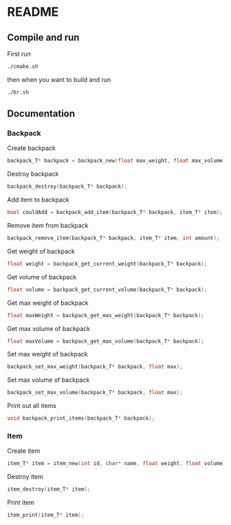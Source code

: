 # README

## Compile and run

First run

```bash
./cmake.sh
```

then when you want to build and run

```bash
./br.sh
```

## Documentation

### Backpack

Create backpack

```c
backpack_T* backpack = backpack_new(float max_weight, float max_volume);
```

Destroy backpack

```c
backpack_destroy(backpack_T* backpack);
```

Add item to backpack

```c
bool couldAdd = backpack_add_item(backpack_T* backpack, item_T* item);
```

Remove item from backpack

```c
backpack_remove_item(backpack_T* backpack, item_T* item, int amount);
```

Get weight of backpack

```c
float weight = backpack_get_current_weight(backpack_T* backpack);
```

Get volume of backpack

```c
float volume = backpack_get_current_volume(backpack_T* backpack);
```

Get max weight of backpack

```c
float maxWeight = backpack_get_max_weight(backpack_T* backpack);
```

Get max volume of backpack

```c
float maxVolume = backpack_get_max_volume(backpack_T* backpack);
```

Set max weight of backpack

```c
backpack_set_max_weight(backpack_T* backpack, float max);
```

Set max volume of backpack

```c
backpack_set_max_volume(backpack_T* backpack, float max);
```

Print out all items

```c
void backpack_print_items(backpack_T* backpack);
```

### Item

Create item

```c
item_T* item = item_new(int id, char* name, float weight, float volume);
```

Destroy item

```c
item_destroy(item_T* item);
```

Print item

```c
item_print(item_T* item);
```
